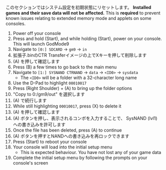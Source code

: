 このセクションではシステム設定を初期状態にリセットします。 **Installed games and their save data will not be affected.** This is **required** to prevent known issues relating to extended memory mode and applets on some consoles.

1. Power off your console
2. Press and hold (Start), and while holding (Start), power on your console. This will launch GodMode9
3. Navigate to `[0:] SDCARD` -> `gm9` -> `in`
4. 拡張子.binのCTR Transferイメージの上でXキーを押して削除します
5. (A) を押して確認します
6. Press (B) a few times to go back to the main menu
7. Navigate to `[1:] SYSNAND CTRNAND` -> `data` -> `<ID0>` -> `sysdata`
    - The `<ID0>` will be a folder with a 32-character long name
8. Use the D-Pad to highlight `00010017`
9. Press (Right Shoulder) + (A) to bring up the folder options
10. "Copy to 0:/gm9/out" を選択します
11. (A) で続行します
12. While still highlighting `00010017`, press (X) to delete it
13. (A) を押して確認します
14. (A) ボタンを押し、表示されるコンボを入力することで、 SysNAND (lvl1) への書き込みを許可します
15. Once the file has been deleted, press (A) to continue
16. (A) ボタンを押すとNANDへの書き込みを再ロックできます
17. Press (Start) to reboot your console
18. Your console will load into the initial setup menu
    - This is expected behaviour. You have not lost any of your game data
19. Complete the initial setup menu by following the prompts on your console's screen
